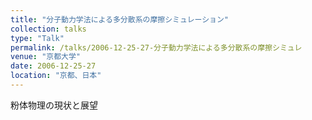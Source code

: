```yaml
---
title: "分子動力学法による多分散系の摩擦シミュレーション"
collection: talks
type: "Talk"
permalink: /talks/2006-12-25-27-分子動力学法による多分散系の摩擦シミュレ
venue: "京都大学"
date: 2006-12-25-27
location: "京都、日本"
---
```


粉体物理の現状と展望
